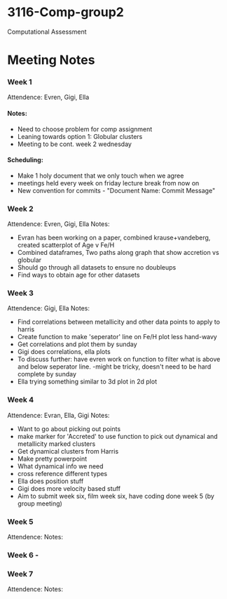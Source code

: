 # 3116-Comp-group2
Computational Assessment 
# Meeting Notes
### Week 1
Attendence: Evren, Gigi, Ella

#### Notes:

- Need to choose problem for comp assignment
- Leaning towards option 1: Globular clusters
- Meeting to be cont. week 2 wednesday

#### Scheduling:

- Make 1 holy document that we only touch when we agree
- meetings held every week on friday lecture break from now on
- New convention for commits - "Document Name: Commit Message"

### Week 2
Attendence: Evren, Gigi, Ella
Notes:
- Evran has been working on a paper, combined krause+vandeberg, created scatterplot of Age v Fe/H
- Combined dataframes, Two paths along graph that show accretion vs globular
- Should go through all datasets to ensure no doubleups 
- Find ways to obtain age for other datasets
### Week 3
Attendence: Gigi, Ella
Notes: 
- Find correlations between metallicity and other data points to apply to harris
- Create function to make 'seperator' line on Fe/H plot less hand-wavy 
- Get correlations and plot them by sunday
- Gigi does correlations, ella plots
- To discuss further: have evren work on function to filter what is above and below seperator line. -might be tricky, doesn't need to be hard complete by sunday
- Ella trying something similar to 3d plot in 2d plot
### Week 4
Attendence: Evran, Ella, Gigi
Notes:
- Want to go about picking out points
- make marker for 'Accreted' to use function to pick out dynamical and metallicity marked clusters
- Get dynamical clusters from Harris
- Make pretty powerpoint 
- What dynamical info we need
- cross reference different types
- Ella does position stuff
- Gigi does more velocity based stuff
- Aim to submit week six, film week six, have coding done week 5 (by group meeting)
### Week 5
Attendence: 
Notes:
### Week 6 - 
### Week 7
Attendence: 
Notes: